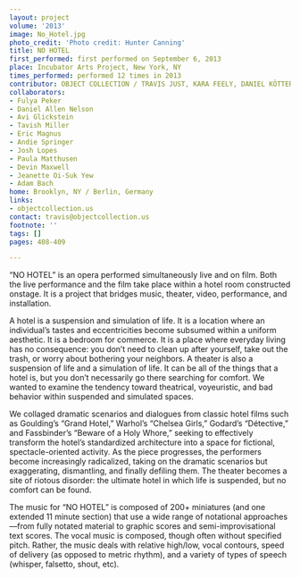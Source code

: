 ```yaml
---
layout: project
volume: '2013'
image: No_Hotel.jpg
photo_credit: 'Photo credit: Hunter Canning'
title: NO HOTEL
first_performed: first performed on September 6, 2013
place: Incubator Arts Project, New York, NY
times_performed: performed 12 times in 2013
contributor: OBJECT COLLECTION / TRAVIS JUST, KARA FEELY, DANIEL KÖTTER, ELISA LIMBERG
collaborators:
- Fulya Peker
- Daniel Allen Nelson
- Avi Glickstein
- Tavish Miller
- Eric Magnus
- Andie Springer
- Josh Lopes
- Paula Matthusen
- Devin Maxwell
- Jeanette Oi-Suk Yew
- Adam Bach
home: Brooklyn, NY / Berlin, Germany
links:
- objectcollection.us
contact: travis@objectcollection.us
footnote: ''
tags: []
pages: 408-409

---
```


“NO HOTEL” is an opera performed simultaneously live and on film. Both the live performance and the film take place within a hotel room constructed onstage. It is a project that bridges music, theater, video, performance, and installation.

A hotel is a suspension and simulation of life. It is a location where an individual’s tastes and eccentricities become subsumed within a uniform aesthetic. It is a bedroom for commerce. It is a place where everyday living has no consequence: you don’t need to clean up after yourself, take out the trash, or worry about bothering your neighbors. A theater is also a suspension of life and a simulation of life. It can be all of the things that a hotel is, but you don’t necessarily go there searching for comfort. We wanted to examine the tendency toward theatrical, voyeuristic, and bad behavior within suspended and simulated spaces.

We collaged dramatic scenarios and dialogues from classic hotel films such as Goulding’s “Grand Hotel,” Warhol’s “Chelsea Girls,” Godard’s “Détective,” and Fassbinder’s “Beware of a Holy Whore,” seeking to effectively transform the hotel’s standardized architecture into a space for fictional, spectacle-oriented activity. As the piece progresses, the performers become increasingly radicalized, taking on the dramatic scenarios but exaggerating, dismantling, and finally defiling them. The theater becomes a site of riotous disorder: the ultimate hotel in which life is suspended, but no comfort can be found.

The music for “NO HOTEL” is composed of 200+ miniatures (and one extended 11 minute section) that use a wide range of notational approaches—from fully notated material to graphic scores and semi-improvisational text scores. The vocal music is composed, though often without specified pitch. Rather, the music deals with relative high/low, vocal contours, speed of delivery (as opposed to metric rhythm), and a variety of types of speech (whisper, falsetto, shout, etc).
